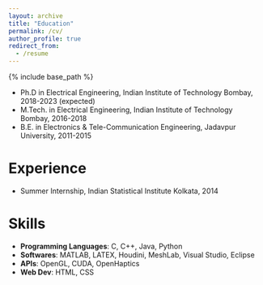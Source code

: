 ```yaml
---
layout: archive
title: "Education"
permalink: /cv/
author_profile: true
redirect_from:
  - /resume
---
```


{% include base_path %}

* Ph.D in Electrical Engineering, Indian Institute of Technology Bombay, 2018-2023 (expected)
* M.Tech. in Electrical Engineering, Indian Institute of Technology Bombay, 2016-2018
* B.E. in Electronics & Tele-Communication Engineering, Jadavpur University, 2011-2015

Experience
======
* Summer Internship, Indian Statistical Institute Kolkata, 2014
  
Skills
======
* <b>Programming Languages</b>: C, C++, Java, Python
* <b>Softwares</b>: MATLAB, LATEX, Houdini, MeshLab, Visual Studio, Eclipse 
* <b>APIs</b>: OpenGL, CUDA, OpenHaptics
* <b>Web Dev</b>: HTML, CSS